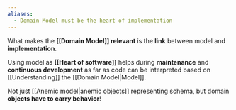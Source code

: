 ```yaml
---
aliases:
  - Domain Model must be the heart of implementation
---
```

What makes the **[[Domain Model]] relevant** is the **link** between model and **implementation**. 

Using model as **[[Heart of software]]** helps during **maintenance** and **continuous development** as far as code can be interpreted based on [[Understanding]] the [[Domain Model|Model]].

Not just [[Anemic model|anemic objects]] representing schema, but domain **objects have to carry behavior**!